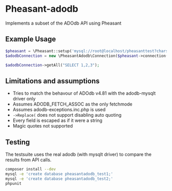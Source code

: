 Pheasant-adodb
==============
Implements a subset of the ADOdb API using Pheasant

Example Usage
----------------------------
```php
$pheasant = \Pheasant::setup('mysql://root@localhost/pheasanttest?charset=utf8&strict=true');
$adodbConnection = new \PheasantAdodb\Connection($pheasant->connection());

$adodbConnection->getAll("SELECT 1,2,3");
```

Limitations and assumptions
----------------------------
 * Tries to match the behavour of ADOdb v4.81 with the adodb-mysqlt driver only
 * Assumes ADODB_FETCH_ASSOC as the only fetchmode
 * Assumes adodb-exceptions.inc.php is used
 * `->Replace(` does not support disabling auto quoting
 * Every field is escaped as if it were a string
 * Magic quotes not supported

Testing
----------------------------
The testsuite uses the real adodb (with mysqlt driver) to compare the results from API calls.

```bash
composer install --dev
mysql -e 'create database pheasantadodb_test1;'
mysql -e 'create database pheasantadodb_test2;'
phpunit
```
